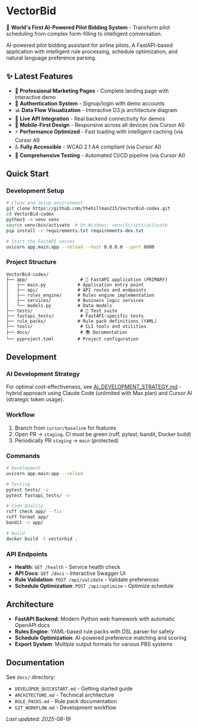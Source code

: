 # VectorBid

🚀 **World's First AI-Powered Pilot Bidding System** - Transform pilot scheduling from complex form-filling to intelligent conversation.

AI-powered pilot bidding assistant for airline pilots. A FastAPI-based application with intelligent rule processing, schedule optimization, and natural language preference parsing.

## ✨ Latest Features
- 🎨 **Professional Marketing Pages** - Complete landing page with interactive demo
- 🔐 **Authentication System** - Signup/login with demo accounts  
- 📊 **Data Flow Visualization** - Interactive D3.js architecture diagram
- 🤖 **Live API Integration** - Real backend connectivity for demos
- 📱 **Mobile-First Design** - Responsive across all devices (via Cursor AI)
- ⚡ **Performance Optimized** - Fast loading with intelligent caching (via Cursor AI)
- ♿ **Fully Accessible** - WCAG 2.1 AA compliant (via Cursor AI)
- 🧪 **Comprehensive Testing** - Automated CI/CD pipeline (via Cursor AI)

## Quick Start

### Development Setup
```bash
# Clone and setup environment
git clone https://github.com/thehillman215/VectorBid-codex.git
cd VectorBid-codex
python3 -m venv venv
source venv/bin/activate  # On Windows: venv\Scripts\activate
pip install -r requirements.txt requirements-dev.txt

# Start the FastAPI server
uvicorn app.main:app --reload --host 0.0.0.0 --port 8000
```

### Project Structure
```
VectorBid-codex/
├── app/                    # 🚀 FastAPI application (PRIMARY)
│   ├── main.py            # Application entry point
│   ├── api/               # API routes and endpoints
│   ├── rules_engine/      # Rules engine implementation
│   ├── services/          # Business logic services
│   └── models.py          # Data models
├── tests/                  # 🧪 Test suite
├── fastapi_tests/          # FastAPI-specific tests
├── rule_packs/            # Rule pack definitions (YAML)
├── tools/                  # CLI tools and utilities
├── docs/                   # 📚 Documentation
└── pyproject.toml         # Project configuration
```

## Development

### AI Development Strategy
For optimal cost-effectiveness, see [AI_DEVELOPMENT_STRATEGY.md](docs/AI_DEVELOPMENT_STRATEGY.md) - hybrid approach using Claude Code (unlimited with Max plan) and Cursor AI (strategic token usage).

### Workflow
1) Branch from `cursor/baseline` for features
2) Open PR → `staging`. CI must be green (ruff, pytest, bandit, Docker build)
3) Periodically PR `staging` → `main` (protected)

### Commands
```bash
# Development
uvicorn app.main:app --reload

# Testing
pytest tests/ -v
pytest fastapi_tests/ -v

# Code Quality
ruff check app/ --fix
ruff format app/
bandit -r app/

# Build
docker build -t vectorbid .
```

### API Endpoints
- **Health**: `GET /health` - Service health check
- **API Docs**: `GET /docs` - Interactive Swagger UI
- **Rule Validation**: `POST /api/validate` - Validate preferences
- **Schedule Optimization**: `POST /api/optimize` - Optimize schedule

## Architecture

- **FastAPI Backend**: Modern Python web framework with automatic OpenAPI docs
- **Rules Engine**: YAML-based rule packs with DSL parser for safety
- **Schedule Optimization**: AI-powered preference matching and scoring
- **Export System**: Multiple output formats for various PBS systems

## Documentation

See `docs/` directory:
- `DEVELOPER_QUICKSTART.md` - Getting started guide
- `ARCHITECTURE.md` - Technical architecture
- `RULE_PACKS.md` - Rule pack documentation  
- `GIT_WORKFLOW.md` - Development workflow

_Last updated: 2025-08-19_
